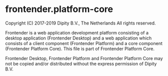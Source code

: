 # frontender.platform-core

Copyright (C) 2017-2019 Dipity B.V., The Netherlands
All rights reserved.

Frontender is a web application development platform consisting of a 
desktop application (Frontender Desktop) and a web application which 
consists of a client component (Frontender Platform) and a core 
component (Frontender Platform Core). 
This file is part of Frontender Platform Core. 

Frontender Desktop, Frontender Platform and Frontender Platform Core
may not be copied and/or distributed without the express
permission of Dipity B.V.
